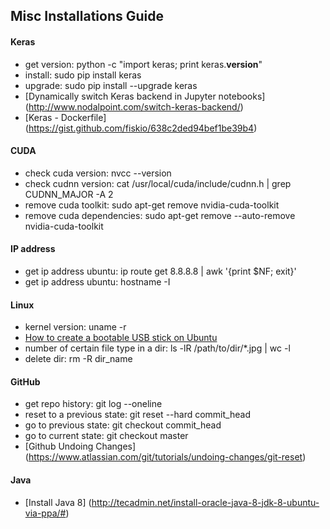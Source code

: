 
## Misc Installations Guide



#### Keras
* get version: python -c "import keras; print keras.__version__"
* install: sudo pip install keras
* upgrade: sudo pip install --upgrade keras
* [Dynamically switch Keras backend in Jupyter notebooks] (http://www.nodalpoint.com/switch-keras-backend/)
* [Keras - Dockerfile] (https://gist.github.com/fiskio/638c2ded94bef1be39b4)


#### CUDA
* check cuda version: nvcc --version
* check cudnn version:  cat /usr/local/cuda/include/cudnn.h | grep CUDNN_MAJOR -A 2
* remove cuda toolkit: sudo apt-get remove nvidia-cuda-toolkit
* remove cuda dependencies: sudo apt-get remove --auto-remove nvidia-cuda-toolkit


#### IP address 
* get ip address ubuntu: ip route get 8.8.8.8 | awk '{print $NF; exit}'
* get ip address ubuntu: hostname -I



#### Linux
* kernel version: uname -r
* [How to create a bootable USB stick on Ubuntu](https://www.ubuntu.com/download/desktop/create-a-usb-stick-on-ubuntu)
* number of certain file type in a dir: ls -lR /path/to/dir/*.jpg | wc -l
* delete dir: rm -R dir_name


#### GitHub
* get repo history: git log --oneline
* reset to a previous state: git reset --hard commit_head
* go to previous state: git checkout commit_head
* go to current state: git checkout master
* [Github Undoing Changes] (https://www.atlassian.com/git/tutorials/undoing-changes/git-reset)



#### Java
* [Install Java 8] (http://tecadmin.net/install-oracle-java-8-jdk-8-ubuntu-via-ppa/#)


